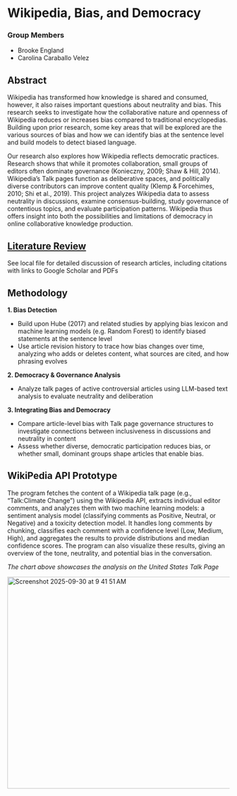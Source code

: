 # Wikipedia, Bias, and Democracy
### Group Members
- Brooke England
- Carolina Caraballo Velez
## Abstract
Wikipedia has transformed how knowledge is shared and consumed, however, it also raises important questions about
neutrality and bias. This research seeks to investigate how the collaborative nature and openness of Wikipedia reduces
or increases bias compared to traditional encyclopedias. Building upon prior research, some key areas that will be explored 
are the various sources of bias and how we can identify bias at the sentence level and build models to detect biased language.

Our research also explores how Wikipedia reflects democratic practices. Research shows that while it promotes collaboration, small groups of editors often dominate governance (Konieczny, 2009; Shaw & Hill, 2014). Wikipedia’s Talk pages function as deliberative spaces, and politically diverse contributors can improve content quality (Klemp & Forcehimes, 2010; Shi et al., 2019). This project analyzes Wikipedia data to assess neutrality in discussions, examine consensus-building, study governance of contentious topics, and evaluate participation patterns. Wikipedia thus offers insight into both the possibilities and limitations of democracy in online collaborative knowledge production.
## [Literature Review](literature-review.md)

See local file for detailed discussion of research articles, including citations with links to Google Scholar and PDFs

## Methodology
**1. Bias Detection**
- Build upon Hube (2017) and related studies by applying bias lexicon and machine learning models (e.g. Random Forest) to identify biased statements at the sentence level
- Use article revision history to trace how bias changes over time, analyzing who adds or deletes content, what sources are cited, and how phrasing evolves

**2. Democracy & Governance Analysis**
- Analyze talk pages of active controversial articles using LLM-based text analysis to evaluate neutrality and deliberation

**3. Integrating Bias and Democracy**
- Compare article-level bias with Talk page governance structures to investigate connections between inclusiveness in discussions and neutrality in content
- Assess whether diverse, democratic participation reduces bias, or whether small, dominant groups shape articles that enable bias.

## WikiPedia API Prototype

The program fetches the content of a Wikipedia talk page (e.g., “Talk:Climate Change”) using the Wikipedia API, extracts individual editor comments, and analyzes them with two machine learning models: a sentiment analysis model (classifying comments as Positive, Neutral, or Negative) and a toxicity detection model. It handles long comments by chunking, classifies each comment with a confidence level (Low, Medium, High), and aggregates the results to provide distributions and median confidence scores. The program can also visualize these results, giving an overview of the tone, neutrality, and potential bias in the conversation.

_The chart above showcases the analysis on the United States Talk Page_

<img width="1354" height="479" alt="Screenshot 2025-09-30 at 9 41 51 AM" src="https://github.com/user-attachments/assets/b4325c14-71e1-48f7-94a0-0a47d2714060" />

  
